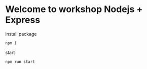#  Welcome to workshop Nodejs + Express
install package

```
npm I
```

start

```
npm run start
```
